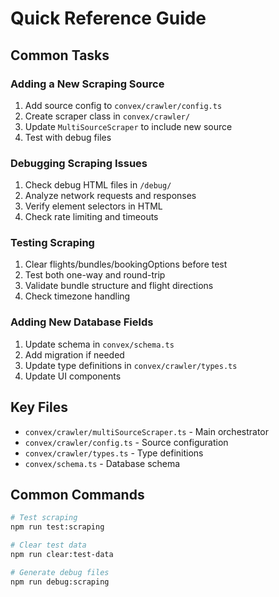 # Quick Reference Guide

## Common Tasks

### Adding a New Scraping Source
1. Add source config to `convex/crawler/config.ts`
2. Create scraper class in `convex/crawler/`
3. Update `MultiSourceScraper` to include new source
4. Test with debug files

### Debugging Scraping Issues
1. Check debug HTML files in `/debug/`
2. Analyze network requests and responses
3. Verify element selectors in HTML
4. Check rate limiting and timeouts

### Testing Scraping
1. Clear flights/bundles/bookingOptions before test
2. Test both one-way and round-trip
3. Validate bundle structure and flight directions
4. Check timezone handling

### Adding New Database Fields
1. Update schema in `convex/schema.ts`
2. Add migration if needed
3. Update type definitions in `convex/crawler/types.ts`
4. Update UI components

## Key Files
- `convex/crawler/multiSourceScraper.ts` - Main orchestrator
- `convex/crawler/config.ts` - Source configuration
- `convex/crawler/types.ts` - Type definitions
- `convex/schema.ts` - Database schema

## Common Commands
```bash
# Test scraping
npm run test:scraping

# Clear test data
npm run clear:test-data

# Generate debug files
npm run debug:scraping
``` 